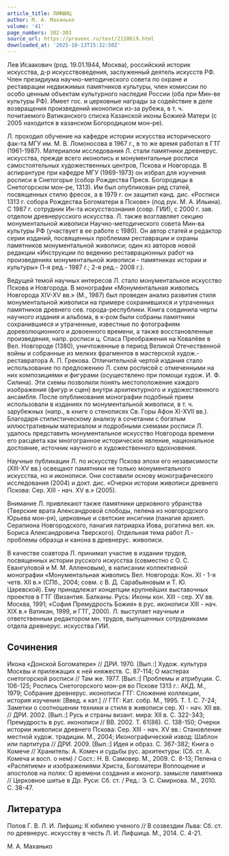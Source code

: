 ```yaml
---
article_title: ЛИФШИЦ
author: М. А. Маханько
volume: '41'
page_numbers: 302-303
source_url: https://pravenc.ru/text/2110619.html
downloaded_at: '2025-10-13T15:32:50Z'
---
```


Лев Исаакович (род. 19.01.1944, Москва), российский историк искусства, д-р искусствоведения, заслуженный деятель искусств РФ. Член президиума научно-методического совета по охране и реставрации недвижимых памятников культуры, член комиссии по особо ценным объектам культурного наследия России (оба при Мин-ве культуры РФ). Имеет гос. и церковные награды за содействие в деле возвращения произведений иконописи из-за рубежа, в т. ч. почитаемого Ватиканского списка Казанской иконы Божией Матери (с 2005 находится в казанском Богородицком мон-ре).

Л. проходил обучение на кафедре истории искусства исторического фак-та МГУ им. М. В. Ломоносова в 1967 г., в то же время работал в ГТГ (1961-1987). Материалом исследования Л. стали памятники древнерус. искусства, прежде всего иконопись и монументальные росписи самостоятельных художественных центров, Пскова и Новгорода. В аспирантуре при кафедре МГУ (1969-1973) он избрал для изучения росписи в Снетогорье (собор Рождества Пресв. Богородицы в Снетогорском мон-ре, 1313). Им был опубликован ряд статей, посвященных стилю фресок, а в 1979 г. он защитил канд. дис. «Росписи 1313 г. собора Рождества Богоматери в Пскове» (под рук. М. А. Ильина). С 1987 г. сотрудник Ин-та искусствознания (совр. ГИИ), с 2000 г. зав. отделом древнерусского искусства. Л. также возглавляет секцию монументальной живописи Научно-методического совета Мин-ва культуры РФ (участвует в ее работе с 1980). Он автор статей и редактор серии изданий, посвященных проблемам реставрации и охраны памятников монументальной живописи; один из авторов новой редакции «Инструкции по ведению реставрационных работ на произведениях монументальной живописи - памятниках истории и культуры» (1-я ред.- 1987 г.; 2-я ред.- 2008 г.).

Ведущей темой научных интересов Л. стало монументальное искусство Пскова и Новгорода. В монографии «Монументальная живопись Новгорода XIV-XV вв.» (М., 1987) был проведен анализ развития стиля монументальной живописи на примере сохранившихся и утраченных памятников древнего сев. города-республики. Книга соединила черты научного издания и альбома, в к-ром были собраны памятники сохранившиеся и утраченные, известные по фотографиям дореволюционного и довоенного времени, а также восстановленные произведения, напр. росписи ц. Спаса Преображения на Ковалёве в Вел. Новгороде (1380), уничтоженные в период Великой Отечественной войны и собранные из мелких фрагментов в мастерской худож.-реставратора А. П. Грекова. Отличительной чертой издания стало использование по предложению Л. схем росписей с отмеченными на них композициями и фигурами (осуществлено при помощи худож. И. Ф. Силина). Эти схемы позволили понять местоположение каждого изображения (фигур и сцен) внутри архитектурного и художественного ансамбля. После опубликования монографии подобный прием использовали в изданиях по монументальной живописи, в т. ч. зарубежных (напр., в книге о стенописях Св. Горы Афон XI-XVII вв.). Благодаря стилистическому анализу в сочетании с богатым иллюстративным материалом и подробными схемами росписи Л. удалось представить монументальное искусство Новгорода времени его расцвета как многогранное историческое явление, национальное достояние, источник научного и художественного вдохновения.

Научные публикации Л. по искусству Пскова эпохи его независимости (XIII-XV вв.) освещают памятники не только монументального искусства, но и иконописи. Они составили основу монографического исследования (2004) и докт. дис. «Очерки истории живописи древнего Пскова: Сер. XIII - нач. XV в.» (2005).

Внимание Л. привлекают также памятники церковного убранства (Тверские врата Александровой слободы, пелена из новгородского Юрьева мон-ря), церковные и светские инсигнии (панагия архиеп. Серапиона Новгородского, панагия патриарха Иова, рогатина вел. кн. Бориса Александровича Тверского). Отдельная тема работ Л.- проблемы образца и канона в древнерус. живописи.

В качестве соавтора Л. принимал участие в издании трудов, посвященных истории русского искусства (совместно с О. С. Евангуловой и М. М. Алленовым), в написании коллективной монографии «Монументальная живопись Вел. Новгорода: Кон. XI - 1-я четв. XII в.» (СПб., 2004; совм. с В. Д. Сарабьяновым и Т. Ю. Царевской). Ему принадлежат концепции крупнейших выставочных проектов в ГТГ (Византия. Балканы. Русь: Иконы кон. XIII - сер. XV вв. Москва, 1991; «София Премудрость Божия» в рус. иконописи XIII - нач. XIХ в.» Ватикан, 1999, и ГТГ, 2000). Л. выступает научным и ответственным редактором мн. трудов, выпущенных сотрудниками отдела древнерус. искусства ГИИ.

## Сочинения

Икона «Донской Богоматери» // ДРИ. 1970. [Вып.:] Худож. культура Москвы и прилежащих к ней княжеств. С. 87-114; О мастерах снетогорской росписи // Там же. 1977. [Вып.:] Проблемы и атрибуции. С. 106-125; Роспись Снетогорского мон-ря во Пскове 1313 г.: АКД. М., 1979; Собрание древнерус. иконописи ГТГ: Сложение коллекции, история изучения: [Введ. к кат.] // ГТГ: Кат. собр. М., 1995. Т. 1. С. 7-24; Заметки о соотношении техники и стиля в живописи сер. XI - нач. XII вв. // ДРИ. 2002. [Вып.:] Русь и страны визант. мира: XII в. С. 322-343; Премудрость в рус. иконописи // ВВ. 2002. Т. 61(86). С. 138-150; Очерки истории живописи древнего Пскова: Сер. XIII - нач. XV вв.: Становление местной худож. традиции. М., 2004; Иконографический извод: Шаблон или партитура // ДРИ. 2009. [Вып.:] Идея и образ. С. 367-382; Книга о Комече // Хранитель: А. Комеч и судьбы рус. архитектуры: (Сб. ст. А. Комеча и восп. о нем) / Сост.: Н. В. Самовер. М., 2009. С. 8-13; Пелена с «Распятием» и изображениями Христа, Богоматери Воплощение и апостолов на полях: О времени создания и иконогр. замысле памятника // Церковное шитье в Др. Руси: Сб. ст. / Ред.: Э. С. Смирнова. М., 2010. С. 38-47.

## Литература

Попов Г. В. Л. И. Лифшиц: К юбилею ученого // В созвездии Льва: Сб. ст. по древнерус. искусству в честь Л. И. Лифшица. М., 2014. С. 4-21.

М. А. Маханько
